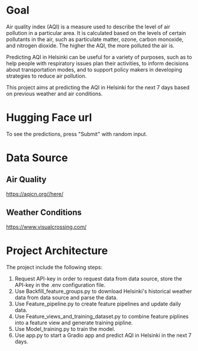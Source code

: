 # Goal
Air quality index (AQI) is a measure used to describe the level of air pollution in a particular area. It is calculated based on the levels of certain pollutants in the air, such as particulate matter, ozone, carbon monoxide, and nitrogen dioxide. The higher the AQI, the more polluted the air is.

Predicting AQI in Helsinki can be useful for a variety of purposes, such as to help people with respiratory issues plan their activities, to inform decisions about transportation modes, and to support policy makers in developing strategies to reduce air pollution.

This project aims at predicting the AQI in Helsinki for the next 7 days based on previous weather and air conditions.

# Hugging Face url


To see the predictions, press "Submit" with random input.

# Data Source

## Air Quality

https://aqicn.org//here/

## Weather Conditions

https://www.visualcrossing.com/

# Project Architecture

The project include the following steps:

1. Request API-key in order to request data from data source, store the API-key in the .env configuration file.
2. Use Backfill_feature_groups.py to download Helsinki's historical weather data from data source and parse the data.
3. Use Feature_pipeline.py to create feature pipelines and update daily data.
4. Use Feature_views_and_training_dataset.py to combine feature piplines into a feature view and generate training pipline.
5. Use Model_training.py to train the model.
6. Use app.py to start a Gradio app and predict AQI in Helsinki in the next 7 days.
